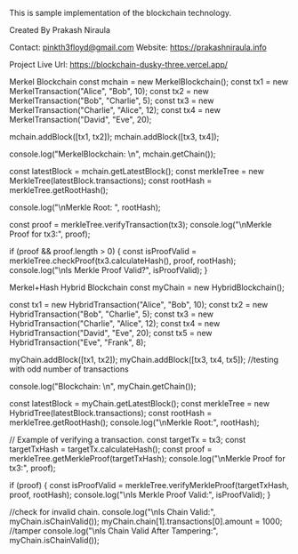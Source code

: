 This is sample implementation of the blockchain technology.

Created By Prakash Niraula

Contact: pinkth3floyd@gmail.com
Website: https://prakashniraula.info

Project Live Url: https://blockchain-dusky-three.vercel.app/





Merkel Blockchain
const mchain = new MerkelBlockchain();
const tx1 = new MerkelTransaction("Alice", "Bob", 10);
const tx2 = new MerkelTransaction("Bob", "Charlie", 5);
const tx3 = new MerkelTransaction("Charlie", "Alice", 12);
const tx4 = new MerkelTransaction("David", "Eve", 20);


mchain.addBlock([tx1, tx2]);
mchain.addBlock([tx3, tx4]);


console.log("MerkelBlockchain: \n", mchain.getChain());

const latestBlock = mchain.getLatestBlock();
const merkleTree = new MerkleTree(latestBlock.transactions);
const rootHash = merkleTree.getRootHash();

console.log("\nMerkle Root: ", rootHash);

const proof = merkleTree.verifyTransaction(tx3);
console.log("\nMerkle Proof for tx3:", proof);

if (proof && proof.length > 0) {
    const isProofValid = merkleTree.checkProof(tx3.calculateHash(), proof, rootHash);
    console.log("\nIs Merkle Proof Valid?", isProofValid);
}





Merkel+Hash Hybrid Blockchain
const myChain = new HybridBlockchain();

const tx1 = new HybridTransaction("Alice", "Bob", 10);
const tx2 = new HybridTransaction("Bob", "Charlie", 5);
const tx3 = new HybridTransaction("Charlie", "Alice", 12);
const tx4 = new HybridTransaction("David", "Eve", 20);
const tx5 = new HybridTransaction("Eve", "Frank", 8);


myChain.addBlock([tx1, tx2]);
myChain.addBlock([tx3, tx4, tx5]);  //testing with odd number of transactions

console.log("Blockchain: \n", myChain.getChain());

const latestBlock = myChain.getLatestBlock();
const merkleTree = new HybridTree(latestBlock.transactions);
const rootHash = merkleTree.getRootHash();
console.log("\nMerkle Root:", rootHash);

// Example of verifying a transaction.
const targetTx = tx3;
const targetTxHash = targetTx.calculateHash();
const proof = merkleTree.getMerkleProof(targetTxHash);
console.log("\nMerkle Proof for tx3:", proof);

if (proof) {
  const isProofValid = merkleTree.verifyMerkleProof(targetTxHash, proof, rootHash);
  console.log("\nIs Merkle Proof Valid:", isProofValid);
}

//check for invalid chain.
console.log("\nIs Chain Valid:", myChain.isChainValid());
myChain.chain[1].transactions[0].amount = 1000; //tamper
console.log("\nIs Chain Valid After Tampering:", myChain.isChainValid());